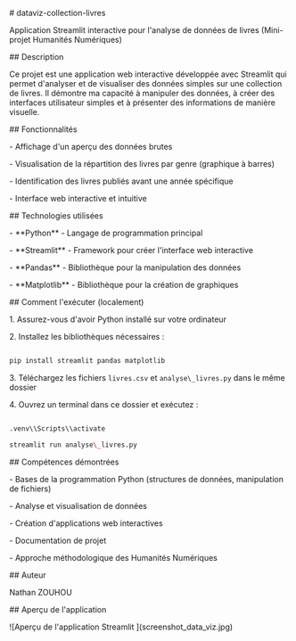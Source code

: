 \# dataviz-collection-livres



Application Streamlit interactive pour l'analyse de données de livres (Mini-projet Humanités Numériques)



\## Description



Ce projet est une application web interactive développée avec Streamlit qui permet d'analyser et de visualiser des données simples sur une collection de livres. Il démontre ma capacité à manipuler des données, à créer des interfaces utilisateur simples et à présenter des informations de manière visuelle.



\## Fonctionnalités



\- Affichage d'un aperçu des données brutes

\- Visualisation de la répartition des livres par genre (graphique à barres)

\- Identification des livres publiés avant une année spécifique

\- Interface web interactive et intuitive



\## Technologies utilisées



\- \*\*Python\*\* - Langage de programmation principal

\- \*\*Streamlit\*\* - Framework pour créer l'interface web interactive

\- \*\*Pandas\*\* - Bibliothèque pour la manipulation des données

\- \*\*Matplotlib\*\* - Bibliothèque pour la création de graphiques



\## Comment l'exécuter (localement)



1\. Assurez-vous d'avoir Python installé sur votre ordinateur

2\. Installez les bibliothèques nécessaires :



```bash

pip install streamlit pandas matplotlib

```



3\. Téléchargez les fichiers `livres.csv` et `analyse\_livres.py` dans le même dossier

4\. Ouvrez un terminal dans ce dossier et exécutez :



```bash

.venv\\Scripts\\activate

streamlit run analyse\_livres.py

```



\## Compétences démontrées



\- Bases de la programmation Python (structures de données, manipulation de fichiers)

\- Analyse et visualisation de données

\- Création d'applications web interactives

\- Documentation de projet

\- Approche méthodologique des Humanités Numériques



\## Auteur



Nathan ZOUHOU



\## Aperçu de l'application



!\[Aperçu de l'application Streamlit ](screenshot\_data\_viz.jpg)

